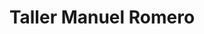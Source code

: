 ---
title: "Taller Manuel Romero"
url: /granada/taller-manuel-romero/
shop: reparación de automóviles
---